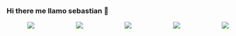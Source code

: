 ### Hi there me llamo sebastian 👋
<div style="display:flex;  
            flex-wrap:wrap;  
            justify-content:space-around;
            width:560px;">
<img src="https://www.latercera.com/resizer/1ga9XayZtrhjEP17jij37ahyF6g=/380x570/smart/arc-anglerfish-arc2-prod-copesa.s3.amazonaws.com/public/JT2GF5BO35D2LCUMASAT5Y3TY4.jpg">
<img src="https://www.latercera.com/resizer/1ga9XayZtrhjEP17jij37ahyF6g=/380x570/smart/arc-anglerfish-arc2-prod-copesa.s3.amazonaws.com/public/JT2GF5BO35D2LCUMASAT5Y3TY4.jpg">
<img src="https://www.latercera.com/resizer/1ga9XayZtrhjEP17jij37ahyF6g=/380x570/smart/arc-anglerfish-arc2-prod-copesa.s3.amazonaws.com/public/JT2GF5BO35D2LCUMASAT5Y3TY4.jpg">
<img src="https://www.latercera.com/resizer/1ga9XayZtrhjEP17jij37ahyF6g=/380x570/smart/arc-anglerfish-arc2-prod-copesa.s3.amazonaws.com/public/JT2GF5BO35D2LCUMASAT5Y3TY4.jpg">
<img src="https://www.latercera.com/resizer/1ga9XayZtrhjEP17jij37ahyF6g=/380x570/smart/arc-anglerfish-arc2-prod-copesa.s3.amazonaws.com/public/JT2GF5BO35D2LCUMASAT5Y3TY4.jpg">
</div>
<!--
**sgajardos/sgajardos** is a ✨ _special_ ✨ repository because its `README.md` (this file) appears on your GitHub profile.

Here are some ideas to get you started:

- 🔭 I’m currently working on ...
- 🌱 I’m currently learning ...
- 👯 I’m looking to collaborate on ...
- 🤔 I’m looking for help with ...
- 💬 Ask me about ...
- 📫 How to reach me: ...
- 😄 Pronouns: ...
- ⚡ Fun fact: ...
-->
